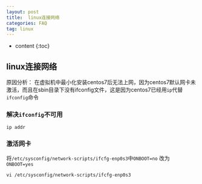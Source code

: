 ```yaml
---
layout: post
title:  linux连接网络
categories: FAQ
tag: linux
---
```

* content
{:toc}

## linux连接网络

原因分析：
在虚拟机中最小化安装centos7后无法上网，因为centos7默认网卡未激活，而且在sbin目录下没有ifconfig文件，这是因为centos7已经用`ip`代替`ifconfig`命令

### 解决`ifconfig`不可用

``` 
ip addr 
```

### 激活网卡

将`/etc/sysconfig/network-scripts/ifcfg-enp0s3`中`ONBOOT=no` 改为 `ONBOOT=yes`

```
vi /etc/sysconfig/network-scripts/ifcfg-enp0s3
```

